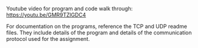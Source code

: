 Youtube video for program and code walk through:
https://youtu.be/GMR9TZlGDC4

For documentation on the programs, reference the TCP and UDP readme files.
They include details of the program and details of the communication
protocol used for the assignment.
